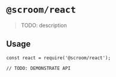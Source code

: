 # `@scroom/react`

> TODO: description

## Usage

```
const react = require('@scroom/react');

// TODO: DEMONSTRATE API
```
